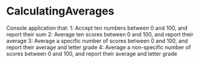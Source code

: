 # CalculatingAverages

Console application that:
1: Accept ten numbers between 0 and 100, and report their sum
2: Average ten scores between 0 and 100, and report their average
3: Average a specific number of scores between 0 and 100, and report their average and letter grade
4: Average a non-specific number of scores between 0 and 100, and report their average and letter grade
